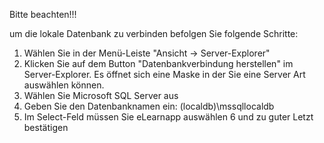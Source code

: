 Bitte beachten!!!

um die lokale Datenbank zu verbinden befolgen Sie folgende Schritte:
1. Wählen Sie in der Menü-Leiste "Ansicht -> Server-Explorer"
2. Klicken Sie auf dem Button "Datenbankverbindung herstellen" im Server-Explorer.
Es öffnet sich eine Maske in der Sie eine Server Art auswählen können.
3. Wählen Sie Microsoft SQL Server aus
4. Geben Sie den Datenbanknamen ein: (localdb)\mssqllocaldb
5. Im Select-Feld müssen Sie eLearnapp auswählen
6 und zu guter Letzt bestätigen

